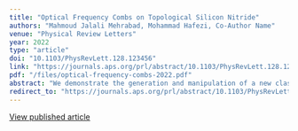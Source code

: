 ```yaml
---
title: "Optical Frequency Combs on Topological Silicon Nitride"
authors: "Mahmoud Jalali Mehrabad, Mohammad Hafezi, Co-Author Name"
venue: "Physical Review Letters"
year: 2022
type: "article"
doi: "10.1103/PhysRevLett.128.123456"
link: "https://journals.aps.org/prl/abstract/10.1103/PhysRevLett.128.123456"
pdf: "/files/optical-frequency-combs-2022.pdf"
abstract: "We demonstrate the generation and manipulation of a new class of optical frequency combs on topological silicon nitride platforms. Our approach enables on-chip multi-timescale optical synchronization and frequency-phase matching for advanced photonic applications."
redirect_to: "https://journals.aps.org/prl/abstract/10.1103/PhysRevLett.128.123456"
---
```


[View published article](https://journals.aps.org/prl/abstract/10.1103/PhysRevLett.128.123456)

